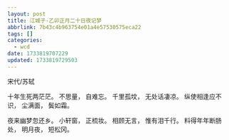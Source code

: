 ```yaml
---
layout: post
title: 江城子·乙卯正月二十日夜记梦
abbrlink: 7b43c4b963754e01a4e57530575eca22
tags: []
categories:
  - wcd
date: 1733819707229
updated: 1733819729503
---
```


宋代/苏轼

十年生死两茫茫。
不思量，
自难忘。
千里孤坟，
无处话凄凉。
纵使相逢应不识，
尘满面，
鬓如霜。

夜来幽梦忽还乡。
小轩窗，
正梳妆。
相顾无言，
惟有泪千行。
料得年年断肠处，
明月夜，
短松冈。
